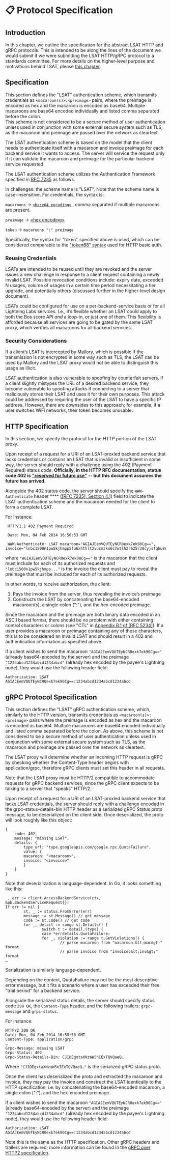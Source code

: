 # 📋 Protocol Specification

## Introduction <a href="#introduction" id="introduction"></a>

In this chapter, we outline the specification for the abstract LSAT HTTP and gRPC protocols. This is intended to be along the lines of the document we would submit if we were submitting the LSAT HTTP/gRPC protocol to a standards committee. For more details on the higher-level purpose and motivations behind LSAT, please [this chapter](./).

## Specification

This section defines the "LSAT" authentication scheme, which transmits credentials as `<macaroon(s)>:<preimage>` pairs, where the preimage is encoded as hex and the macaroon is encoded as base64. Multiple macaroons are base64 encoded individually and listed comma separated before the colon.\
This scheme is not considered to be a secure method of user authentication unless used in conjunction with some external secure system such as TLS, as the macaroon and preimage are passed over the network as cleartext.

The LSAT authentication scheme is based on the model that the client needs to authenticate itself with a macaroon and invoice preimage for each backend service it wants to access. The server will service the request only if it can validate the macaroon and preimage for the particular backend service requested.

The LSAT authentication scheme utilizes the Authentication Framework specified in [RFC 7235](https://tools.ietf.org/html/rfc7235)  as follows.

In challenges: the scheme name is "LSAT". Note that the scheme name is case-insensitive. For credentials, the syntax is:

`macaroons` → [`<base64 encoding>`](https://tools.ietf.org/html/rfc3548#section-3) , comma separated if multiple macaroons are present.

`preimage` → [\<hex encoding>](https://tools.ietf.org/html/rfc3548#section-6)

`token` → `macaroons ":" preimage`

Specifically, the syntax for "token" specified above is used, which can be considered comparable to the ["token68" syntax](https://tools.ietf.org/html/rfc7235#section-2.1) used for HTTP basic auth.

### Reusing Credentials <a href="#reusing-credentials" id="reusing-credentials"></a>

LSATs are intended to be reused until they are revoked and the server issues a new challenge in response to a client request containing a newly invalid LSAT. Possible revocation conditions include: expiry date, exceeded N usages, volume of usages in a certain time period necessitating a tier upgrade, and potentially others (discussed further in the higher-level design document).

LSATs could be configured for use on a per-backend-service basis or for all Lightning Labs services. I.e., it’s flexible whether an LSAT could apply to both the Bos score API _and_ a loop-in, or just one of them. This flexibility is afforded because all services are going to be gated by the same LSAT proxy, which verifies all macaroons for all backend services.

### Security Considerations <a href="#security-considerations" id="security-considerations"></a>

If a client’s LSAT is intercepted by Mallory, which is possible if the transmission is not encrypted in some way such as TLS, the LSAT can be used by Mallory and the LSAT proxy would not be able to distinguish this usage as illicit.

LSAT authentication is also vulnerable to spoofing by counterfeit servers. If a client slightly mistypes the URL of a desired backend service, they become vulnerable to spoofing attacks if connecting to a server that maliciously stores their LSAT and uses it for their own purposes. This attack could be addressed by requiring the user of the LSAT to have a specific IP address. However, there are downsides to this approach; for example, if a user switches WiFi networks, their token becomes unusable.

## HTTP Specification <a href="#http-specification" id="http-specification"></a>

In this section, we specify the protocol for the HTTP portion of the LSAT proxy.

Upon receipt of a request for a URI of an LSAT-proxied backend service that lacks credentials or contains an LSAT that is invalid or insufficient in some way, the server should reply with a challenge using the 402 (Payment Required) status code. **Officially, in the HTTP RFC documentation, status code 402 is** [**"reserved for future use"**](https://tools.ietf.org/html/rfc7231#section-6.5.2) **-- but this document assumes the future has arrived.**

Alongside the 402 status code, the server should specify the `WWW-Authenticate` header **** [(\[RFC 7235\], Section 4.1)](https://tools.ietf.org/html/rfc7235#section-4.1) field to indicate the LSAT authentication scheme and the macaroon needed for the client to form a complete LSAT.

For instance:

```
 HTTP/1.1 402 Payment Required
 
 Date: Mon, 04 Feb 2014 16:50:53 GMT
 
 WWW-Authenticate: LSAT macaroon="AGIAJEemVQUTEyNCR0exk7ek90Cg==", invoice="lnbc1500n1pw5kjhmpp5fu6xhthlt2vucmzkx6c7wtlh2r625r30cyjsfqhu8rsx4xpz5lwqdpa2fjkzep6yptksct5yp5hxgrrv96hx6twvusycn3qv9jx7ur5d9hkugr5dusx6cqzpgxqr23s79ruapxc4j5uskt4htly2salw4drq979d7rcela9wz02elhypmdzmzlnxuknpgfyfm86pntt8vvkvffma5qc9n50h4mvqhngadqy3ngqjcym5a"
```

where `"AGIAJEemVQUTEyNCR0exk7ek90Cg=="` is the macaroon that the client must include for each of its authorized requests and `"lnbc1500n1pw5kjhmpp..."` is the invoice the client must pay to reveal the preimage that must be included for each of its authorized requests.

In other words, to receive authorization, the client:

1. Pays the invoice from the server, thus revealing the invoice’s preimage
2. Constructs the LSAT by concatenating the base64-encoded macaroon(s), a single colon (":"), and the hex-encoded preimage.

Since the macaroon and the preimage are both binary data encoded in an ASCII based format, there should be no problem with either containing control characters or colons (see "CTL" in [Appendix B.1 of \[RFC 5234\]](https://tools.ietf.org/html/rfc5234#appendix-B.1)). If a user provides a macaroon or preimage containing any of these characters, this is to be considered an invalid LSAT and should result in a 402 and authentication information as specified above.

If a client wishes to send the macaroon `"AGIAJEemVQUTEyNCR0exk7ek90Cg=="` (already base64-encoded by the server) and the preimage `"1234abcd1234abcd1234abcd"` (already hex encoded by the payee's Lightning node), they would use the following header field:

```
Authorization: LSAT AGIAJEemVQUTEyNCR0exk7ek90Cg==:1234abcd1234abcd1234abcd
```

## gRPC Protocol Specification <a href="#grpc-protocol-specification" id="grpc-protocol-specification"></a>

This section defines the "LSAT" gRPC authentication scheme, which, similarly to the HTTP version, transmits credentials as `<macaroon(s)>:<preimage>` pairs where the preimage is encoded as hex and the macaroon is encoded as base64. Multiple macaroons are base64 encoded individually and listed comma separated before the colon. As above, this scheme is not considered to be a secure method of user authentication unless used in conjunction with some external secure system such as TLS, as the macaroon and preimage are passed over the network as cleartext.

The LSAT proxy will determine whether an incoming HTTP request is gRPC by checking whether the Content-Type header begins with application/grpc, therefore gRPC clients must set this header in all requests.

Note that the LSAT proxy must be HTTP/2 compatible to accommodate requests for gRPC backend services, since the gRPC client expects to be talking to a server that "speaks" HTTP/2.

Upon receipt of a request for a URI of an LSAT-proxied backend service that lacks LSAT credentials, the server should reply with a challenge encoded in the grpc-status-details-bin HTTP header as a serialized gRPC Status proto message, to be deserialized on the client side. Once deserialized, the proto will look roughly like this object:

```
{
    code: 402,
    message: "missing LSAT",
    details: {
        type_url: "type.googleapis.com/google.rpc.QuotaFailure",
        value: {
        macaroon: "<macaroon>",
        invoice: "<invoice>"
        }
    }
}
```

Note that deserialization is language-dependent. In Go, it looks something like this:

```
_, err := client.AccessBackendService(ctx, &pb.BackendServiceRequest{})
If err != nil {
        st, _ := status.FromError(err)
        message := st.Message() // get message
        code := st.Code() // get code
        for _, detail := range st.Details() {
                switch t := detail.(type) {
                case *errdetails.QuotaFailure:
                for _, violation := range t.GetViolations() {
                        // parse macaroon from "macaroon:&lt;mac&gt;" format
                        // parse invoice from "invoice:&lt;inv&gt;" format
…
```

Serialization is similarly language-dependent.

Depending on the context, QuotaFailure may not be the most descriptive error message, but it fits a scenario where a user has exceeded their free "trial period" for a backend service.

Alongside the serialized status details, the server should specify status code `200 OK`, the `Content-Type` header, and the following trailers: `grpc-message` and `grpc-status`.

For instance:

```
HTTP/2 200 OK
Date: Mon, 04 Feb 2014 16:50:53 GMT
Content-Type: application/grpc
…
Grpc-Message: missing LSAT
Grpc-Status: 402
Grpc-Status-Details-Bin: CJIDEgxtaXNzaW5nIExTQVQaeQ…
```

Where `"CJIDEgxtaXNzaW5nIExTQVQaeQ…"` is the serialized gRPC status proto.

Once the client has deserialized the proto and extracted the macaroon and invoice, they may pay the invoice and construct the LSAT identically to the HTTP specification, i.e. by concatenating the base64-encoded macaroon, a single colon (":"), and the hex-encoded preimage.

If a client wishes to send the macaroon `"AGIAJEemVQUTEyNCR0exk7ek90Cg=="` (already base64-encoded by the server) and the preimage `"1234abcd1234abcd1234abcd"` (already hex encoded by the payee's Lightning node), they would use the following header field:

```
Authorization: LSAT AGIAJEemVQUTEyNCR0exk7ek90Cg==:1234abcd1234abcd1234abcd
```

Note this is the same as the HTTP specification. Other gRPC headers and trailers are required; more information can be found in the [gRPC over HTTP2 specification](https://github.com/grpc/grpc/blob/master/doc/PROTOCOL-HTTP2.md).
